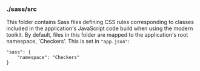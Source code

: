 ### ./sass/src

This folder contains Sass files defining CSS rules corresponding to classes
included in the application's JavaScript code build when using the modern toolkit.
By default, files in this folder are mapped to the application's root namespace, 'Checkers'.
This is set in `"app.json"`:

    "sass": {
        "namespace": "Checkers"
    }